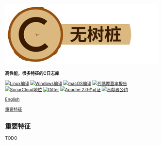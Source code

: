 ![无树桩的标志](./资产/标志和名字.svg)

**高性能，很多特征的C日志库**

[![Linux编译](https://github.com/goatshriek/stumpless/actions/workflows/linux.yml/badge.svg)](https://github.com/goatshriek/stumpless/actions/workflows/linux.yml)
[![Windows编译](https://github.com/goatshriek/stumpless/actions/workflows/windows.yml/badge.svg)](https://github.com/goatshriek/stumpless/actions/workflows/windows.yml)
[![macOS编译](https://github.com/goatshriek/stumpless/actions/workflows/mac.yml/badge.svg)](https://github.com/goatshriek/stumpless/actions/workflows/mac.yml)
[![代碼覆蓋率报告](https://codecov.io/gh/goatshriek/stumpless/branch/latest/graph/badge.svg)](https://codecov.io/gh/goatshriek/stumpless)
[![SonarCloud地位](https://sonarcloud.io/api/project_badges/measure?project=stumpless&metric=alert_status)](https://sonarcloud.io/dashboard?id=stumpless)
[![Gitter](https://badges.gitter.im/stumpless/community.svg)](https://gitter.im/stumpless/community?utm_source=badge&utm_medium=badge&utm_campaign=pr-badge)
[![Apache 2.0许可证](https://img.shields.io/badge/%E8%AE%B8%E5%8F%AF%E8%AF%81-Apache%202.0-blue.svg)](https://opensource.org/licenses/Apache-2.0)
[![贡献者公约](https://img.shields.io/badge/%E8%B4%A1%E7%8C%AE%E8%80%85%E5%85%AC%E7%BA%A6-v2.1-ff69b4.svg)](https://github.com/goatshriek/stumpless/blob/latest/l10n/zh-cn/文档/行为守则.md)


[English](./../../README.md)


[重要特征](#重要特征)


## 重要特征
TODO